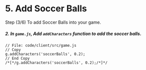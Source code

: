 # 5. Add Soccer Balls

Step (3/6) To add Soccer Balls into your game.

##### 2. In `game.js`, Add `addCharacters` function to add the soccer balls.

```
// File: code/client/src/game.js
// Copy 
g.addCharacters('soccerBalls', 0.2);
// End Copy
/*[*/g.addCharacters('soccerBalls', 0.2);/*]*/
```
